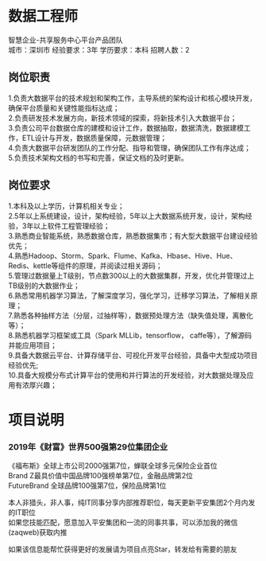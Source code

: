 # 数据工程师
智慧企业-共享服务中心平台产品团队  
城市：深圳市 经验要求：3年 学历要求：本科  招聘人数：2

## 岗位职责
1.负责大数据平台的技术规划和架构工作，主导系统的架构设计和核心模块开发，确保平台质量和关键性能指标达成；    
2.负责研发技术发展方向，新技术领域的探索，将新技术引入大数据平台；   
3.负责公司平台数据仓库的建模和设计工作，数据抽取，数据清洗，数据建模工作，ETL设计与开发，数据质量保障，元数据管理；   
4.负责大数据平台研发团队的工作分配、指导和管理，确保团队工作有序达成；   
5.负责技术架构文档的书写和完善，保证文档的及时更新。

## 岗位要求
1.本科及以上学历，计算机相关专业；   
2.5年以上系统建设，设计，架构经验，5年以上大数据系统开发，设计，架构经验，3年以上软件工程管理经验；    
3.熟悉商业智能系统，熟悉数据仓库，熟悉数据集市；有大型大数据平台建设经验优先；    
4.熟悉Hadoop、Storm、Spark、Flume、Kafka、Hbase、Hive、Hue、Redis、kettle等组件的原理，并阅读过相关源码；    
5.管理过数据量上T级别，节点数300以上的大数据集群，开发，优化并管理过上TB级别的大数据作业；   
6.熟悉常用机器学习算法，了解深度学习，强化学习，迁移学习算法，了解相关原理；    
7.熟悉各种抽样方法（分层，过抽样等），数据预处理方法（缺失值处理，离散化等）；    
8.熟悉机器学习框架或工具（Spark MLLib，tensorflow， caffe等），了解源码并能应用项目；    
9.具备大数据云平台、计算存储平台、可视化开发平台经验，具备中大型成功项目经验优先;   
10.具备大规模分布式计算平台的使用和并行算法的开发经验，对大数据处理及应用有浓厚兴趣；

# 项目说明

### 2019年《财富》世界500强第29位集团企业
《福布斯》全球上市公司2000强第7位，蝉联全球多元保险企业首位  
Brand Z最具价值中国品牌100强榜单第7位，金融品牌第2位  
FutureBrand 全球品牌100强第7位，保险品牌第1位

本人非猎头，非人事，纯IT同事分享内部推荐职位，每天更新平安集团2个月内发的IT职位  
如果您技能匹配，愿意加入平安集团和一流的同事共事，可以添加我的微信(zaqweb)获取内推 

如果该信息能帮忙获得更好的发展请为项目点亮Star，转发给有需要的朋友




